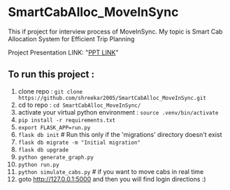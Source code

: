 # SmartCabAlloc_MoveInSync
This if project for interview process of MoveInSync. My topic is Smart Cab Allocation System for Efficient Trip Planning

Project Presentation LINK: "[PPT LINK](https://www.canva.com/design/DAGxvbPfauc/lrE7TNV_2ko1KorM0_RuSw/edit?utm_content=DAGxvbPfauc&utm_campaign=designshare&utm_medium=link2&utm_source=sharebutton)"

## To run this project : 
1. clone repo : `git clone https://github.com/shreekar2005/SmartCabAlloc_MoveInSync.git`
2. cd to repo : `cd SmartCabAlloc_MoveInSync/`
3. activate your virtual python environment : `source .venv/bin/activate`
4. `pip install -r requirements.txt`
5. `export FLASK_APP=run.py`
6. `flask db init`  # Run this only if the 'migrations' directory doesn't exist
7. `flask db migrate -m "Initial migration"`
8. `flask db upgrade`
9. `python generate_graph.py`
10. `python run.py`
11. `python simulate_cabs.py` # if you want to move cabs in real time
12. goto http://127.0.0.1:5000 and then you will find login directions :) 
